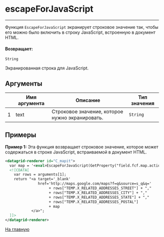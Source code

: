 # escapeForJavaScript

---

Функция `EscapeForJavaScript` экранирует строковое значение так, чтобы его можно было включить в строку JavaScript,
встроенную в документ HTML.

#### Возвращает:

`String`

Экранированная строка для JavaScript.

## Аргументы

|  | Имя аргумента | Описание | Тип значения |
| --- | --- | --- | --- |
| 1 | text | Строковое значение, которое нужно экранировать. | `String` |

## Примеры

**Пример 1:** Эта функция возвращает строковое значение, которое может содержаться в строке JavaScript,
встраиваемой в документ HTML.
```xml
<datagrid-renderer id="C_mapit">
  var map = '<eval>EscapeForJavaScript(GetProperty("field.fcf.map.action.label.fmt"))</eval>';
  <![CDATA[
    var rows = arguments[1];
    return "<a target='_blank'
               href='http://maps.google.com/maps?f=q&source=s_q&q='
                    + rows["TEMP.X_RELATED_ADDRESSES_STREET"] + ","
                    + rows["TEMP.X_RELATED_ADDRESSES_CITY"] + ","
                    + rows["TEMP.X_RELATED_ADDRESSES_STATE"] + ","
                    + rows["TEMP.X_RELATED_ADDRESSES_POSTAL"]
                    + map
            </a>";
  ]]>
</datagrid-renderer>
```



[На главную](./ecmfunctions/)